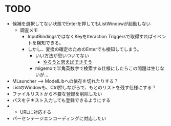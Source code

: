 ﻿# TODO
- 候補を選択してない状態でEnterを押してもListWindowが起動しない
    - 調査メモ
        - InputBindingsではなくKeyをIteraction Triggersで取得すればイベントを検知できる。
        - しかし、変換の確定のためのEnterでも検知してしまう。
            - いい方法が思いついてない
                - [やろうと思えばできそう](http://www.madeinclinic.jp/c/20180421/)
            - migemoで半角英数字で検索する仕様にしたらこの問題は生じないが…
- MLauncher --> ModelLibへの依存を切れたりする？
- ListのWindowも、Ctrl押しながらで、もとのリストを残す仕様にする？
- ファイルリストから不要な登録を削除したい
- パスをテキスト入力しても登録できるようにする
- - URLに対応する
- パーセンテージエンコーディングに対応したい